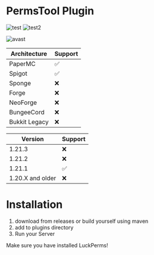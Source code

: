 # PermsTool Plugin
![test](https://badgen.net/badge/status/stable/green?icon=github)
![test2](https://badgen.net/badge/latest/v1.0/blue?icon=version)

![avast](https://i.ibb.co/pr2hn5z/Avast-Safe2.png)

| Architecture  | Support |
| ------------- | ------------- |
| PaperMC  | ✅  |
| Spigot  | ✅  |
| Sponge  | ❌  |
| Forge  | ❌  |
| NeoForge  | ❌  |
| BungeeCord  | ❌  |
| Bukkit Legacy  | ❌  |

| Version  | Support |
| ------------- | ------------- |
| 1.21.3  | ❌  |
| 1.21.2  | ❌  |
| 1.21.1  | ✅  |
| 1.20.X and older  | ❌  |

# Installation
1. download from releases or build yourself using maven
2. add to plugins directory
3. Run your Server

Make sure you have installed LuckPerms!
